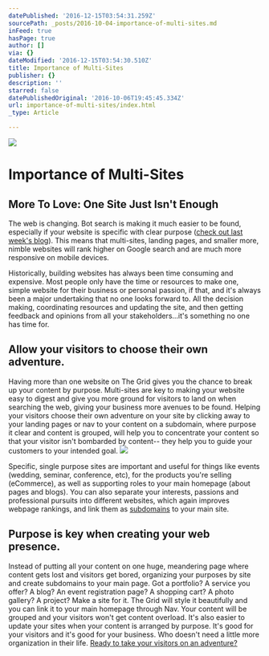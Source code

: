 ```yaml
---
datePublished: '2016-12-15T03:54:31.259Z'
sourcePath: _posts/2016-10-04-importance-of-multi-sites.md
inFeed: true
hasPage: true
author: []
via: {}
dateModified: '2016-12-15T03:54:30.510Z'
title: Importance of Multi-Sites
publisher: {}
description: ''
starred: false
datePublishedOriginal: '2016-10-06T19:45:45.334Z'
url: importance-of-multi-sites/index.html
_type: Article

---
```

![](https://the-grid-user-content.s3-us-west-2.amazonaws.com/e1a0f44d-3c25-4504-86b9-e8bc6f4a7bc4.jpg)

# **Importance of Multi-Sites**

## More To Love: One Site Just Isn't Enough

The web is changing. Bot search is making it much easier to be found, especially if your website is specific with clear purpose ([check out last week's blog][0]). This means that multi-sites, landing pages, and smaller more, nimble websites will rank higher on Google search and are much more responsive on mobile devices.

Historically, building websites has always been time consuming and expensive. Most people only have the time or resources to make one, simple website for their business or personal passion, if that, and it's always been a major undertaking that no one looks forward to. All the decision making, coordinating resources and updating the site, and then getting feedback and opinions from all your stakeholders...it's something no one has time for.

## Allow your visitors to choose their own adventure.

Having more than one website on The Grid gives you the chance to break up your content by purpose. Multi-sites are key to making your website easy to digest and give you more ground for visitors to land on when searching the web, giving your business more avenues to be found. Helping your visitors choose their own adventure on your site by clicking away to your landing pages or nav to your content on a subdomain, where purpose it clear and content is grouped, will help you to concentrate your content so that your visitor isn't bombarded by content-- they help you to guide your customers to your intended goal.
![](https://the-grid-user-content.s3-us-west-2.amazonaws.com/749548f8-9181-4840-a7b5-e68f6be2079d.jpg)

Specific, single purpose sites are important and useful for things like events (wedding, seminar, conference, etc), for the products you're selling (eCommerce), as well as supporting roles to your main homepage (about pages and blogs). You can also separate your interests, passions and professional pursuits into different websites, which again improves webpage rankings, and link them as [subdomains][1] to your main site.

## Purpose is key when creating your web presence.

Instead of putting all your content on one huge, meandering page where content gets lost and visitors get bored, organizing your purposes by site and create subdomains to your main page. Got a portfolio? A service you offer? A blog? An event registration page? A shopping cart? A photo gallery? A project? Make a site for it. The Grid will style it beautifully and you can link it to your main homepage through Nav. Your content will be grouped and your visitors won't get content overload. It's also easier to update your sites when your content is arranged by purpose. It's good for your visitors and it's good for your business. Who doesn't need a little more organization in their life.
[Ready to take your visitors on an adventure?][2]

[0]: https://blog.thegrid.io/the-wizard-of-gridsites-molly-your-new-ai-bff
[1]: http://help.thegrid.io/article/299-set-up-a-subdomain
[2]: https://plans.thegrid.io/pro/